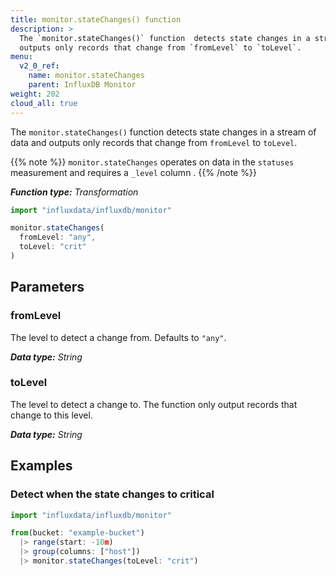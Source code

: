 ```yaml
---
title: monitor.stateChanges() function
description: >
  The `monitor.stateChanges()` function  detects state changes in a stream of data and
  outputs only records that change from `fromLevel` to `toLevel`.
menu:
  v2_0_ref:
    name: monitor.stateChanges
    parent: InfluxDB Monitor
weight: 202
cloud_all: true
---
```


The `monitor.stateChanges()` function detects state changes in a stream of data and
outputs only records that change from `fromLevel` to `toLevel`.

{{% note %}}
`monitor.stateChanges` operates on data in the `statuses` measurement and requires a `_level` column .
{{% /note %}}

_**Function type:** Transformation_

```js
import "influxdata/influxdb/monitor"

monitor.stateChanges(
  fromLevel: "any",
  toLevel: "crit"
)
```

## Parameters

### fromLevel
The level to detect a change from.
Defaults to `"any"`.

_**Data type:** String_

### toLevel
The level to detect a change to.
The function only output records that change to this level.

_**Data type:** String_

## Examples

### Detect when the state changes to critical
```js
import "influxdata/influxdb/monitor"

from(bucket: "example-bucket")
  |> range(start: -10m)
  |> group(columns: ["host"])
  |> monitor.stateChanges(toLevel: "crit")
```
